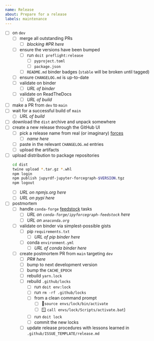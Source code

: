 ```yaml
---
name: Release
about: Prepare for a release
labels: maintenance
---
```


- [ ] on `dev`
  - [ ] merge all outstanding PRs
    - [ ] _blocking #PR here_
  - [ ] ensure the versions have been bumped
    - [ ] run `doit preflight:release`
      - [ ] `pyproject.toml`
      - [ ] `package.json`
    - [ ] `README.md` binder badges (`stable` will be broken until tagged)
  - [ ] ensure `CHANGELOG.md` is up-to-date
  - [ ] validate on binder
    - [ ] _URL of binder_
  - [ ] validate on ReadTheDocs
    - [ ] _URL of build_
- [ ] make a PR from `dev` to `main`
- [ ] wait for a successful build of `main`
  - [ ] _URL of build_
- [ ] download the `dist` archive and unpack somewhere
- [ ] create a new release through the GitHub UI
  - [ ] pick a release name from real (or imaginary) [forces]
    - [ ] _name here_
  - [ ] paste in the relevant `CHANGELOG.md` entries
  - [ ] upload the artifacts
- [ ] upload distribution to package repositories
  ```bash
  cd dist
  twine upload *.tar.gz *.whl
  npm login
  npm publish jupyrdf-jupyter-forcegraph-$VERSION.tgz
  npm logout
  ```
  - [ ] _URL on npmjs.org here_
  - [ ] _URL on pypi here_
- [ ] postmortem
  - [ ] handle `conda-forge` [feedstock] tasks
    - [ ] _URL on `conda-forge/ipyforcegraph-feedstock` here_
    - [ ] _URL on `anaconda.org`_
  - [ ] validate on binder via simplest-possible gists
    - [ ] pip `requirements.txt`
      - [ ] _URL of pip binder here_
    - [ ] conda `environment.yml`
      - [ ] _URL of conda binder here_
  - [ ] create postmortem PR from `main` targeting `dev`
    - [ ] _PR# here_
    - [ ] bump to next development version
    - [ ] bump the `CACHE_EPOCH`
    - [ ] rebuild `yarn.lock`
    - [ ] rebuild `.github/locks`
      - [ ] run `doit env:lock`
      - [ ] run `rm -rf .github/locks`
      - [ ] from a clean command prompt
        - [ ] 🐧`source envs/lock/bin/activate`
        - [ ] 🪟 `call envs/lock/Scripts/activate.bat`)
      - [ ] run `doit lock`
      - [ ] commit the new locks
    - [ ] update release procedures with lessons learned in
          `.github/ISSUE_TEMPLATE/release.md`

[forces]: https://en.wikipedia.org/wiki/Category:Force
[feedstock]: https://github.com/conda-forge/ipyforcegraph-feedstock
